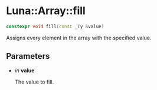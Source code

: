 # Luna::Array::fill

```c++
constexpr void fill(const _Ty &value)
```

Assigns every element in the array with the specified value. 



## Parameters
* *in* **value**

    The value to fill. 

